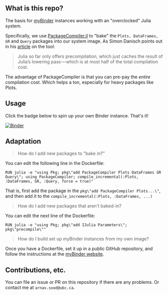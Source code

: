 ## What is this repo? 

The basis for [myBinder](https://mybinder.readthedocs.io/en/latest/) instances working with an "overclocked" Julia system.

Specifically, we use [PackageCompiler.jl](https://github.com/JuliaLang/PackageCompiler.jl) to "bake" the `Plots, DataFrames, GR` and `Query` packages into our system image. As Simon Danisch points out in his [article](https://medium.com/@sdanisch/compiling-julia-binaries-ddd6d4e0caf4) on the tool: 

> Julia so far only offers precompilation, which just caches the result of Julia’s lowering pass — which is at most half of the total compilation cost.

The advantage of PackageCompiler is that you can pre-pay the _entire_ compilation cost. Which helps a ton, especially for heavy packages like Plots.

## Usage 

Click the badge below to spin up your own Binder instance. That's it!

[![Binder](https://mybinder.org/badge_logo.svg)](https://mybinder.org/v2/gh/arnavs/compiled-binder-example/v0.1.0?urlpath=lab)

## Adaptation

> How do I add new packages to "bake in?"

You can edit the following line in the Dockerfile: 

```
RUN julia -e "using Pkg; pkg\"add PackageCompiler Plots DataFrames GR Query\"; using PackageCompiler; compile_incremental(:Plots, :DataFrames, GR, :Query, force = true)"
```

That is, first add the package in the `pkg\"add PackageCompiler Plots...\"`, and then add it to the `compile_incremental(:Plots, :DataFrames, ...)`

> How do I add new packages that aren't baked-in?

You can edit the next line of the Dockerfile: 

```
RUN julia -e "using Pkg; pkg\"add IJulia Parameters\"; pkg\"precompile\""
```

> How do I build set up myBinder instances from my own image?

Once you have a Dockerfile, set it up in a public GitHub repository, and follow the instructions at the [myBinder website](https://mybinder.org).

## Contributions, etc. 

You can file an issue or PR on this repository if there are any problems. Or contact me at `arnav.sood@ubc.ca`.

